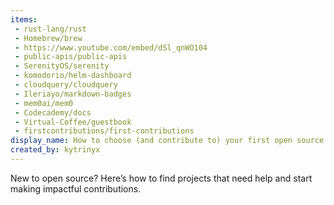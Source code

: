 ```yaml
---
items:
 - rust-lang/rust
 - Homebrew/brew
 - https://www.youtube.com/embed/dSl_qnWO104
 - public-apis/public-apis
 - SerenityOS/serenity
 - komodorio/helm-dashboard
 - cloudquery/cloudquery
 - Ileriayo/markdown-badges
 - mem0ai/mem0
 - Codecademy/docs
 - Virtual-Coffee/guestbook 
 - firstcontributions/first-contributions
display_name: How to choose (and contribute to) your first open source project
created_by: kytrinyx
---
```

New to open source? Here’s how to find projects that need help and start making impactful contributions.

